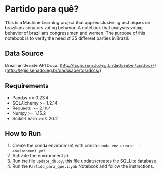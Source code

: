 
# Partido para quê?

This is a Machine Learning project that applies clustering techniques on brazilians senators voting behavior.
A notebook that analyses voting behavior of brazilians congress men and women. The purpose of this notebook is to verify the need of 35 different parties in Brazil.

## Data Source

Brazilian Senate API Docs: [http://legis.senado.leg.br/dadosabertos/docs/](http://legis.senado.leg.br/dadosabertos/docs/)

## Requirements

- Pandas >= 0.23.4
- SQLAlchemy >= 1.2.14
- Requests >= 2.18.4
- Numpy >= 1.15.2
- Scikit-Learn >= 0.20.2

## How to Run

1. Create the conda environment with conda `conda env create -f environment.yml`.
2. Activate the environment `pt`.
3. Run the file `update_db.py`, this file update/creates the SQLLite database.
4. Run the `Partido_para_que.ipynb` Notebook and follow the instructions.